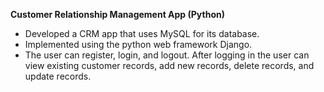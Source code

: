 **Customer Relationship Management App (Python)**
- Developed a CRM app that uses MySQL for its database.
- Implemented using the python web framework Django.
- The user can register, login, and logout. After logging in the user can view existing customer 
records, add new records, delete records, and update records.
